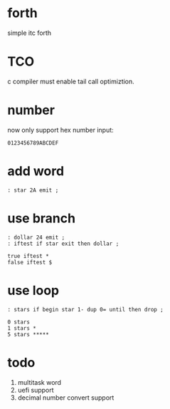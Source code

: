 # forth

simple itc forth

# TCO

c compiler must enable tail call optimiztion.

# number

now only support hex number input:

```
0123456789ABCDEF
```

# add word

```
: star 2A emit ;
```

# use branch

```
: dollar 24 emit ;
: iftest if star exit then dollar ;
```

```
true iftest *
false iftest $
```

# use loop

```
: stars if begin star 1- dup 0= until then drop ;
```

```
0 stars
1 stars *
5 stars *****
```

# todo

1. multitask word
2. uefi support
3. decimal number convert support
